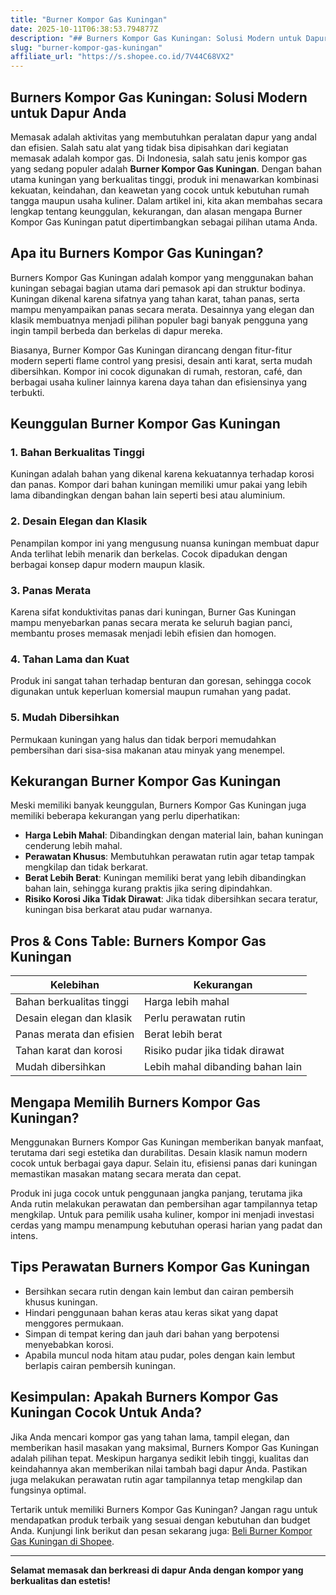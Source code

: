 ```yaml
---
title: "Burner Kompor Gas Kuningan"
date: 2025-10-11T06:38:53.794877Z
description: "## Burners Kompor Gas Kuningan: Solusi Modern untuk Dapur Anda..."
slug: "burner-kompor-gas-kuningan"
affiliate_url: "https://s.shopee.co.id/7V44C68VX2"
---
```

## Burners Kompor Gas Kuningan: Solusi Modern untuk Dapur Anda

Memasak adalah aktivitas yang membutuhkan peralatan dapur yang andal dan efisien. Salah satu alat yang tidak bisa dipisahkan dari kegiatan memasak adalah kompor gas. Di Indonesia, salah satu jenis kompor gas yang sedang populer adalah **Burner Kompor Gas Kuningan**. Dengan bahan utama kuningan yang berkualitas tinggi, produk ini menawarkan kombinasi kekuatan, keindahan, dan keawetan yang cocok untuk kebutuhan rumah tangga maupun usaha kuliner. Dalam artikel ini, kita akan membahas secara lengkap tentang keunggulan, kekurangan, dan alasan mengapa Burner Kompor Gas Kuningan patut dipertimbangkan sebagai pilihan utama Anda.

## Apa itu Burners Kompor Gas Kuningan?

Burners Kompor Gas Kuningan adalah kompor yang menggunakan bahan kuningan sebagai bagian utama dari pemasok api dan struktur bodinya. Kuningan dikenal karena sifatnya yang tahan karat, tahan panas, serta mampu menyampaikan panas secara merata. Desainnya yang elegan dan klasik membuatnya menjadi pilihan populer bagi banyak pengguna yang ingin tampil berbeda dan berkelas di dapur mereka.

Biasanya, Burner Kompor Gas Kuningan dirancang dengan fitur-fitur modern seperti flame control yang presisi, desain anti karat, serta mudah dibersihkan. Kompor ini cocok digunakan di rumah, restoran, café, dan berbagai usaha kuliner lainnya karena daya tahan dan efisiensinya yang terbukti.

## Keunggulan Burner Kompor Gas Kuningan

### 1. Bahan Berkualitas Tinggi
Kuningan adalah bahan yang dikenal karena kekuatannya terhadap korosi dan panas. Kompor dari bahan kuningan memiliki umur pakai yang lebih lama dibandingkan dengan bahan lain seperti besi atau aluminium.

### 2. Desain Elegan dan Klasik
Penampilan kompor ini yang mengusung nuansa kuningan membuat dapur Anda terlihat lebih menarik dan berkelas. Cocok dipadukan dengan berbagai konsep dapur modern maupun klasik.

### 3. Panas Merata
Karena sifat konduktivitas panas dari kuningan, Burner Gas Kuningan mampu menyebarkan panas secara merata ke seluruh bagian panci, membantu proses memasak menjadi lebih efisien dan homogen.

### 4. Tahan Lama dan Kuat
Produk ini sangat tahan terhadap benturan dan goresan, sehingga cocok digunakan untuk keperluan komersial maupun rumahan yang padat.

### 5. Mudah Dibersihkan
Permukaan kuningan yang halus dan tidak berpori memudahkan pembersihan dari sisa-sisa makanan atau minyak yang menempel.

## Kekurangan Burner Kompor Gas Kuningan

Meski memiliki banyak keunggulan, Burners Kompor Gas Kuningan juga memiliki beberapa kekurangan yang perlu diperhatikan:

- **Harga Lebih Mahal**: Dibandingkan dengan material lain, bahan kuningan cenderung lebih mahal.
- **Perawatan Khusus**: Membutuhkan perawatan rutin agar tetap tampak mengkilap dan tidak berkarat.
- **Berat Lebih Berat**: Kuningan memiliki berat yang lebih dibandingkan bahan lain, sehingga kurang praktis jika sering dipindahkan.
- **Risiko Korosi Jika Tidak Dirawat**: Jika tidak dibersihkan secara teratur, kuningan bisa berkarat atau pudar warnanya.

## Pros & Cons Table: Burners Kompor Gas Kuningan

| Kelebihan                               | Kekurangan                                |
|----------------------------------------|------------------------------------------|
| Bahan berkualitas tinggi             | Harga lebih mahal                     |
| Desain elegan dan klasik             | Perlu perawatan rutin                |
| Panas merata dan efisien               | Berat lebih berat                   |
| Tahan karat dan korosi               | Risiko pudar jika tidak dirawat     |
| Mudah dibersihkan                     | Lebih mahal dibanding bahan lain   |

## Mengapa Memilih Burners Kompor Gas Kuningan?

Menggunakan Burners Kompor Gas Kuningan memberikan banyak manfaat, terutama dari segi estetika dan durabilitas. Desain klasik namun modern cocok untuk berbagai gaya dapur. Selain itu, efisiensi panas dari kuningan memastikan masakan matang secara merata dan cepat.

Produk ini juga cocok untuk penggunaan jangka panjang, terutama jika Anda rutin melakukan perawatan dan pembersihan agar tampilannya tetap mengkilap. Untuk para pemilik usaha kuliner, kompor ini menjadi investasi cerdas yang mampu menampung kebutuhan operasi harian yang padat dan intens.

## Tips Perawatan Burners Kompor Gas Kuningan

- Bersihkan secara rutin dengan kain lembut dan cairan pembersih khusus kuningan.
- Hindari penggunaan bahan keras atau keras sikat yang dapat menggores permukaan.
- Simpan di tempat kering dan jauh dari bahan yang berpotensi menyebabkan korosi.
- Apabila muncul noda hitam atau pudar, poles dengan kain lembut berlapis cairan pembersih kuningan.

## Kesimpulan: Apakah Burners Kompor Gas Kuningan Cocok Untuk Anda?

Jika Anda mencari kompor gas yang tahan lama, tampil elegan, dan memberikan hasil masakan yang maksimal, Burners Kompor Gas Kuningan adalah pilihan tepat. Meskipun harganya sedikit lebih tinggi, kualitas dan keindahannya akan memberikan nilai tambah bagi dapur Anda. Pastikan juga melakukan perawatan rutin agar tampilannya tetap mengkilap dan fungsinya optimal.

Tertarik untuk memiliki Burners Kompor Gas Kuningan? Jangan ragu untuk mendapatkan produk terbaik yang sesuai dengan kebutuhan dan budget Anda. Kunjungi link berikut dan pesan sekarang juga: [Beli Burner Kompor Gas Kuningan di Shopee](https://s.shopee.co.id/7V44C68VX2).

---

**Selamat memasak dan berkreasi di dapur Anda dengan kompor yang berkualitas dan estetis!**